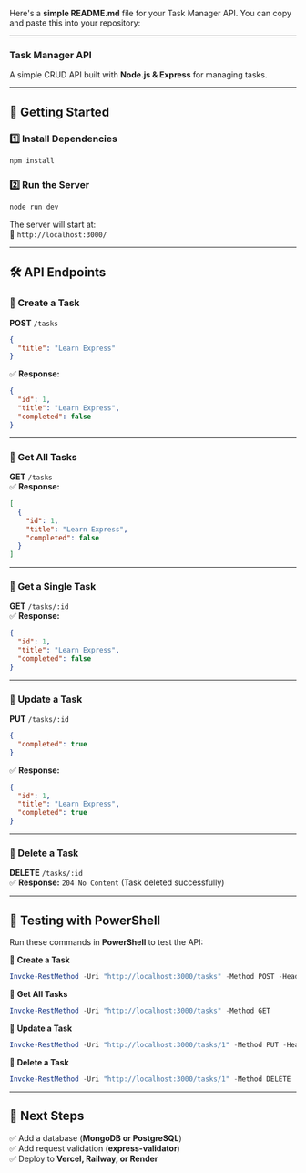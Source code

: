 Here's a **simple README.md** file for your Task Manager API. You can copy and paste this into your repository:  

---

### **Task Manager API**  
A simple CRUD API built with **Node.js & Express** for managing tasks.

---

## **🚀 Getting Started**

### **1️⃣ Install Dependencies**  
```sh
npm install
```

### **2️⃣ Run the Server**  
```sh
node run dev
```
The server will start at:  
📍 `http://localhost:3000/`

---

## **🛠 API Endpoints**

### **📌 Create a Task**  
**POST** `/tasks`  
```json
{
  "title": "Learn Express"
}
```
✅ **Response:**  
```json
{
  "id": 1,
  "title": "Learn Express",
  "completed": false
}
```

---

### **📌 Get All Tasks**  
**GET** `/tasks`  
✅ **Response:**  
```json
[
  {
    "id": 1,
    "title": "Learn Express",
    "completed": false
  }
]
```

---

### **📌 Get a Single Task**  
**GET** `/tasks/:id`  
✅ **Response:**  
```json
{
  "id": 1,
  "title": "Learn Express",
  "completed": false
}
```

---

### **📌 Update a Task**  
**PUT** `/tasks/:id`  
```json
{
  "completed": true
}
```
✅ **Response:**  
```json
{
  "id": 1,
  "title": "Learn Express",
  "completed": true
}
```

---

### **📌 Delete a Task**  
**DELETE** `/tasks/:id`  
✅ **Response:** `204 No Content` (Task deleted successfully)

---

## **🧪 Testing with PowerShell**
Run these commands in **PowerShell** to test the API:

🔹 **Create a Task**
```powershell
Invoke-RestMethod -Uri "http://localhost:3000/tasks" -Method POST -Headers @{"Content-Type"="application/json"} -Body '{"title": "Learn Express"}'
```

🔹 **Get All Tasks**
```powershell
Invoke-RestMethod -Uri "http://localhost:3000/tasks" -Method GET
```

🔹 **Update a Task**
```powershell
Invoke-RestMethod -Uri "http://localhost:3000/tasks/1" -Method PUT -Headers @{"Content-Type"="application/json"} -Body '{"completed": true}'
```

🔹 **Delete a Task**
```powershell
Invoke-RestMethod -Uri "http://localhost:3000/tasks/1" -Method DELETE
```

---

## **📌 Next Steps**
✅ Add a database (**MongoDB or PostgreSQL**)  
✅ Add request validation (**express-validator**)  
✅ Deploy to **Vercel, Railway, or Render**  